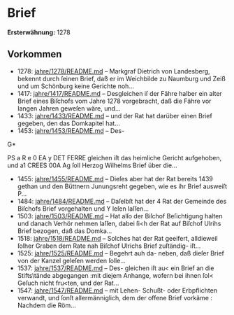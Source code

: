 # Brief

**Ersterwähnung:** 1278

## Vorkommen
- 1278: [jahre/1278/README.md](../jahre/1278/README.md) – Markgraf Dietrich von Landesberg, bekennt durch ſeinen
Brief, daß er im Weichbilde zu Naumburg und Zeiß und
um Schönburg keine Gerichte noh...
- 1417: [jahre/1417/README.md](../jahre/1417/README.md) – Desgleichen iſ der Fähre halber ein alter Brief eines
Biſchofs vom Jahre 1278 vorgebracht, daß die Fähre vor
langen Jahren geweſen wäre, und...
- 1433: [jahre/1433/README.md](../jahre/1433/README.md) – und der Rat hat darüber einen Brief
gegeben, den das Domkapitel hat...
- 1453: [jahre/1453/README.md](../jahre/1453/README.md) – Des-

G*


PS a R e 0 EA y DET FERRE
gleichen iſt das heimliche Gericht aufgehoben, und a1
CREES 00A Ag ſoll Herzog Wilhelms Brief über die...
- 1455: [jahre/1455/README.md](../jahre/1455/README.md) – Dieſes aber hat der Rat bereits 1439 gethan und
den Büttnern Junungsreht gegeben, wie es ihr Brief
ausweiſt P...
- 1484: [jahre/1484/README.md](../jahre/1484/README.md) – Daſelbſt hat der 4
Rat der Gemeinde des Biſchofs Brief vorgehalten und Y
leſen laſſen...
- 1503: [jahre/1503/README.md](../jahre/1503/README.md) – Hat alſo der Biſchof Beſichtigung halten
und danach Verhör nehmen laſſen, dabei ſi<h der Rat auf
Biſchof Ulrihs Brief bezogen, daß das Domka...
- 1518: [jahre/1518/README.md](../jahre/1518/README.md) – Solches hat der Rat geeifert, alldieweil ſolher Graben
dem Rate nah Biſchof Ulrichs Brief zuſtändig- iſt...
- 1525: [jahre/1525/README.md](../jahre/1525/README.md) – Begehrt auh da-
neben, daß dieſer Brief von der Kanzel geleſen werden ſolle...
- 1537: [jahre/1537/README.md](../jahre/1537/README.md) – Des-
gleichen iſt au< ein Brief an die Stifts\tände abgegangen
:mit diejem Anhange, wofern bei ihnen ſol< Geſuch nicht
fru<ten, und der Rat...
- 1547: [jahre/1547/README.md](../jahre/1547/README.md) – mit Lehen- Schußt- oder Erbpflichten verwandt,
und ſonſt allermänniglich, dem der offene Brief vorkäme :
Nachdem die Röm...

